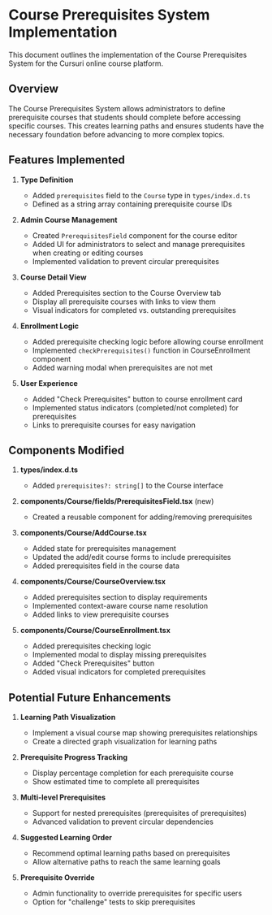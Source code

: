 # Course Prerequisites System Implementation

This document outlines the implementation of the Course Prerequisites System for the Cursuri online course platform.

## Overview

The Course Prerequisites System allows administrators to define prerequisite courses that students should complete before accessing specific courses. This creates learning paths and ensures students have the necessary foundation before advancing to more complex topics.

## Features Implemented

1. **Type Definition**

   - Added `prerequisites` field to the `Course` type in `types/index.d.ts`
   - Defined as a string array containing prerequisite course IDs

2. **Admin Course Management**

   - Created `PrerequisitesField` component for the course editor
   - Added UI for administrators to select and manage prerequisites when creating or editing courses
   - Implemented validation to prevent circular prerequisites

3. **Course Detail View**

   - Added Prerequisites section to the Course Overview tab
   - Display all prerequisite courses with links to view them
   - Visual indicators for completed vs. outstanding prerequisites

4. **Enrollment Logic**

   - Added prerequisite checking logic before allowing course enrollment
   - Implemented `checkPrerequisites()` function in CourseEnrollment component
   - Added warning modal when prerequisites are not met

5. **User Experience**
   - Added "Check Prerequisites" button to course enrollment card
   - Implemented status indicators (completed/not completed) for prerequisites
   - Links to prerequisite courses for easy navigation

## Components Modified

1. **types/index.d.ts**

   - Added `prerequisites?: string[]` to the Course interface

2. **components/Course/fields/PrerequisitesField.tsx** (new)

   - Created a reusable component for adding/removing prerequisites

3. **components/Course/AddCourse.tsx**

   - Added state for prerequisites management
   - Updated the add/edit course forms to include prerequisites
   - Added prerequisites field in the course data

4. **components/Course/CourseOverview.tsx**

   - Added prerequisites section to display requirements
   - Implemented context-aware course name resolution
   - Added links to view prerequisite courses

5. **components/Course/CourseEnrollment.tsx**
   - Added prerequisites checking logic
   - Implemented modal to display missing prerequisites
   - Added "Check Prerequisites" button
   - Added visual indicators for completed prerequisites

## Potential Future Enhancements

1. **Learning Path Visualization**

   - Implement a visual course map showing prerequisites relationships
   - Create a directed graph visualization for learning paths

2. **Prerequisite Progress Tracking**

   - Display percentage completion for each prerequisite course
   - Show estimated time to complete all prerequisites

3. **Multi-level Prerequisites**

   - Support for nested prerequisites (prerequisites of prerequisites)
   - Advanced validation to prevent circular dependencies

4. **Suggested Learning Order**

   - Recommend optimal learning paths based on prerequisites
   - Allow alternative paths to reach the same learning goals

5. **Prerequisite Override**
   - Admin functionality to override prerequisites for specific users
   - Option for "challenge" tests to skip prerequisites
